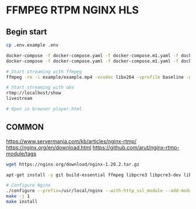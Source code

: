 # FFMPEG RTPM NGINX HLS

## Begin start

```bash
cp .env.example .env

docker-compose -f docker-compose.yaml -f docker-compose.m1.yaml -f docker-compose.volumes.yaml pull
docker-compose -f docker-compose.yaml -f docker-compose.m1.yaml -f docker-compose.volumes.yaml up --build
```

```bash
# Start streaming with ffmpeg
ffmpeg -re -i example/example.mp4 -vcodec libx264 -vprofile baseline -g 30 -acodec aac -strict -2 -f flv rtmp://localhost/show/livestream

# Start streaming with obs
rtmp://localhost/show
livestream
```

```bash
# Open in browser player.html
```

## COMMON

https://www.servermania.com/kb/articles/nginx-rtmp/
https://nginx.org/en/download.html
https://github.com/arut/nginx-rtmp-module/tags

```bash
wget https://nginx.org/download/nginx-1.20.2.tar.gz
```

```bash
apt-get install -y git build-essential ffmpeg libpcre3 libpcre3-dev libssl-dev zlib1g-dev
```

```bash
# Configure Nginx
./configure --prefix=/usr/local/nginx --with-http_ssl_module --add-module=../nginx-rtmp-module
make -j 1
make install
```
